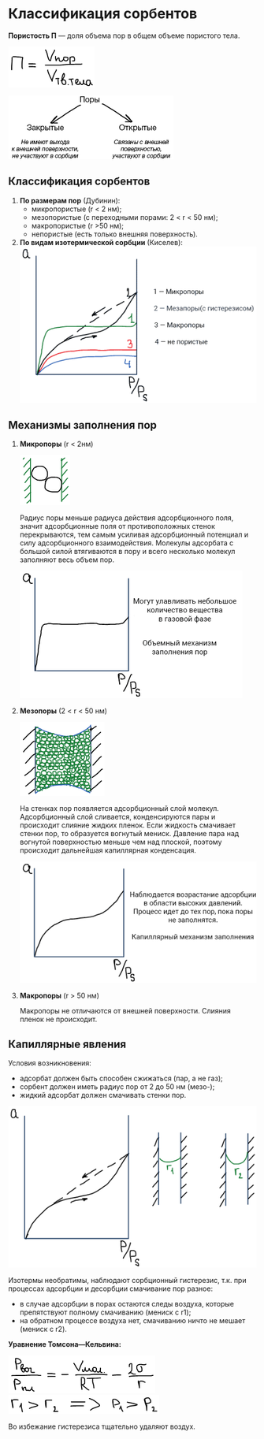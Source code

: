 # Классификация сорбентов

**Пористость П** — доля объема пор в общем объеме пористого тела.

![](../images/kolh/klassifikatsiya-sorbentov/sorbentov_clip_image001.png)

![](../images/kolh/klassifikatsiya-sorbentov/sorbentov_clip_image001_0000.png)

## Классификация сорбентов

1.  **По размерам пор** \(Дубинин\):
    -   микропористые \(r < 2 нм\);
    -   мезопористые \(с переходными порами: 2 < r < 50 нм\);
    -   макропористые \(r \>50 нм\);
    -   непористые \(есть только внешняя поверхность\).
2.  **По видам изотермической сорбции** \(Киселев\): ![](../images/kolh/klassifikatsiya-sorbentov/sorbentov_clip_image001_0001.png)

## Механизмы заполнения пор

1.  **Микропоры** \(r < 2нм\)

    ![](../images/kolh/klassifikatsiya-sorbentov/sorbentov_clip_image001_0002.png)

    Радиус поры меньше радиуса действия адсорбционного поля, значит адсорбционные поля от противоположных стенок перекрываются, тем самым усиливая адсорбционный потенциал и силу адсорбционного взаимодействия. Молекулы адсорбата с большой силой втягиваются в пору и всего несколько молекул заполняют весь объем пор.

    ![](../images/kolh/klassifikatsiya-sorbentov/sorbentov_clip_image001_0003.png)

2.  **Мезопоры** \(2 < r < 50 нм\)

    ![](../images/kolh/klassifikatsiya-sorbentov/sorbentov_clip_image001_0004.png)

    На стенках пор появляется адсорбционный слой молекул. Адсорбционный слой сливается, конденсируются пары и происходит слияние жидких пленок. Если жидкость смачивает стенки пор, то образуется вогнутый мениск. Давление пара над вогнутой поверхностью меньше чем над плоской, поэтому происходит дальнейшая капиллярная конденсация.

    ![](../images/kolh/klassifikatsiya-sorbentov/sorbentov_clip_image001_0005.png)

3.  **Макропоры** \(r \> 50 нм\)

    Макропоры не отличаются от внешней поверхности. Слияния пленок не происходит.


## Капиллярные явления

Условия возникновения:

-   адсорбат должен быть способен сжижаться \(пар, а не газ\);
-   сорбент должен иметь радиус пор от 2 до 50 нм \(мезо-\);
-   жидкий адсорбат должен смачивать стенки пор.

![](../images/kolh/klassifikatsiya-sorbentov/sorbentov_clip_image001_0006.png)

Изотермы необратимы, наблюдают сорбционный гистерезис, т.к. при процессах адсорбции и десорбции смачивание пор разное:

-   в случае адсорбции в порах остаются следы воздуха, которые препятствуют полному смачиванию \(мениск с r1\);
-   на обратном процессе воздуха нет, смачиванию ничто не мешает \(мениск с r2\).

**Уравнение Томсона—Кельвина:**

![](../images/kolh/klassifikatsiya-sorbentov/sorbentov_clip_image001_0008.png) ![](../images/kolh/klassifikatsiya-sorbentov/sorbentov_clip_image001_0007.png)

Во избежание гистерезиса тщательно удаляют воздух.

